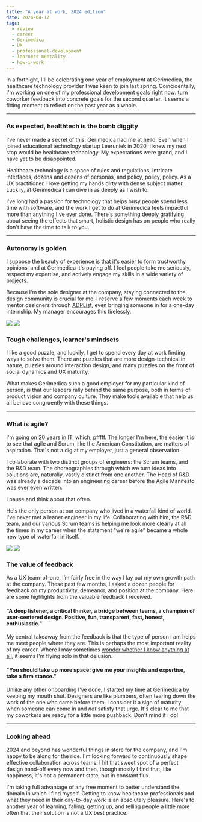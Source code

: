 ```yaml
---
title: "A year at work, 2024 edition"
date: 2024-04-12
tags:
  - review
  - career
  - Gerimedica
  - UX
  - professional-development
  - learners-mentality
  - how-i-work
---
```


In a fortnight, I'll be celebrating one year of employment at Gerimedica, the healthcare technology provider I was keen to join last spring. Coincidentally, I'm working on one of my professional development goals right now: turn coworker feedback into concrete goals for the second quarter. It seems a fitting moment to reflect on the past year as a whole.

---

### As expected, healthtech is the bomb diggity

I've never made a secret of this: Gerimedica had me at hello. Even when I joined educational technology startup Leeruniek in 2020, I knew my next stop would be healthcare technology. My expectations were grand, and I have yet to be disappointed.

Healthcare technology is a space of rules and regulations, intricate interfaces, dozens and dozens of personas, and policy, policy, policy. As a UX practitioner, I love getting my hands dirty with dense subject matter. Luckily, at Gerimedica I can dive in as deeply as I wish to.

I've long had a passion for technology that helps busy people spend less time with software, and the work I get to do at Gerimedica feels impactful more than anything I've ever done. There's something deeply gratifying about seeing the effects that smart, holistic design has on people who really don't have the time to talk to you.

---

### Autonomy is golden

I suppose the beauty of experience is that it's easier to form trustworthy opinions, and at Gerimedica it's paying off. I feel people take me seriously, respect my expertise, and actively engage my skills in a wide variety of projects.

Because I'm the sole designer at the company, staying connected to the design community is crucial for me. I reserve a few moments each week to mentor designers through [ADPList](https://adplist.org/mentors/zinzy-nev-geene), even bringing someone in for a one-day internship. My manager encourages this tirelessly.

![](https://res.cloudinary.com/dbi2zounq/image/upload/v1712928423/linkedin_ihjfo9.jpg)
![](https://res.cloudinary.com/dbi2zounq/image/upload/w_1300/v1712755362/zinzy.website/zinzy-design-mentor_cbjx5d.jpg)

### Tough challenges, learner's mindsets

I like a good puzzle, and luckily, I get to spend every day at work finding ways to solve them. There are puzzles that are more design-technical in nature, puzzles around interaction design, and many puzzles on the front of social dynamics and UX maturity.

What makes Gerimedica such a good employer for my particular kind of person, is that our leaders rally behind the same purpose, both in terms of product vision and company culture. They make tools available that help us all behave congruently with these things.

---

### What is agile?

I'm going on 20 years in IT, which, pfffff. The longer I'm here, the easier it is to see that agile and Scrum, like the American Constitution, are matters of aspiration. That's not a dig at my employer, just a general observation.

I collaborate with two distinct groups of engineers: the Scrum teams, and the R&D team. The choreographies through which we turn ideas into solutions are, naturally, vastly distinct from one another. The Head of R&D was already a decade into an engineering career before the Agile Manifesto was ever even written.

I pause and think about that often.

He's the only person at our company who lived in a waterfall kind of world. I've never met a leaner engineer in my life. Collaborating with him, the R&D team, and our various Scrum teams is helping me look more clearly at all the times in my career when the statement "we're agile" became a whole new type of waterfall in itself.


![](https://res.cloudinary.com/dbi2zounq/image/upload/v1712929891/1696945984679_z1sqmz.jpg)
![](https://res.cloudinary.com/dbi2zounq/image/upload/v1712929890/1684850435276_zz6lbf.jpg)


### The value of feedback

As a UX team-of-one, I’m fairly free in the way I lay out my own growth path at the company. These past few months, I asked a dozen people for feedback on my productivity, demeanor, and position at the company. Here are some highlights from the valuable feedback I received.

#### "A deep listener, a critical thinker, a bridge between teams, a champion of user-centered design. Positive, fun, transparent, fast, honest, enthusiastic."

My central takeaway from the feedback is that the type of person I am helps me meet people where they are. This is perhaps the most important reality of my career. Where I may sometimes [wonder whether I know anything at all](/2024/04/06/introducing-this-i-do-know/), it seems I'm flying solo in that delusion.

#### "You should take up more space: give me your insights and expertise, take a firm stance."

Unlike any other onboarding I've done, I started my time at Gerimedica by keeping my mouth shut. Designers are like plumbers, often tearing down the work of the one who came before them. I consider it a sign of maturity when someone can come in and _not_ satisfy that urge. It's clear to me that my coworkers are ready for a little more pushback. Don't mind if I do!

---

### Looking ahead

2024 and beyond has wonderful things in store for the company, and I'm happy to be along for the ride. I'm looking forward to continuously shape effective collaboration across teams. I hit that sweet spot of a perfect design hand-off every now and then, though mostly I find that, like happiness, it's not a permanent state, but in constant flux.

I'm taking full advantage of any free moment to better understand the domain in which I find myself. Getting to know healthcare professionals and what they need in their day-to-day work is an absolutely pleasure. Here's to another year of learning, falling, getting up, and telling people a little more often that their solution is not a UX best practice.
